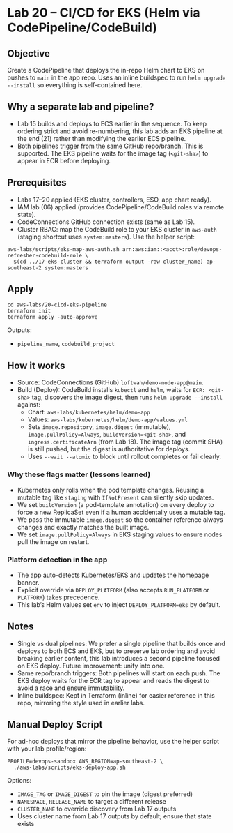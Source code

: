# Lab 20 – CI/CD for EKS (Helm via CodePipeline/CodeBuild)

## Objective

Create a CodePipeline that deploys the in-repo Helm chart to EKS on pushes to `main` in the app repo. Uses an inline buildspec to run `helm upgrade --install` so everything is self-contained here.

## Why a separate lab and pipeline?

- Lab 15 builds and deploys to ECS earlier in the sequence. To keep ordering strict and avoid re-numbering, this lab adds an EKS pipeline at the end (21) rather than modifying the earlier ECS pipeline.
- Both pipelines trigger from the same GitHub repo/branch. This is supported. The EKS pipeline waits for the image tag (`<git-sha>`) to appear in ECR before deploying.

## Prerequisites

- Labs 17–20 applied (EKS cluster, controllers, ESO, app chart ready).
- IAM lab (06) applied (provides CodePipeline/CodeBuild roles via remote state).
- CodeConnections GitHub connection exists (same as Lab 15).
- Cluster RBAC: map the CodeBuild role to your EKS cluster in `aws-auth` (staging shortcut uses `system:masters`). Use the helper script:

```
aws-labs/scripts/eks-map-aws-auth.sh arn:aws:iam::<acct>:role/devops-refresher-codebuild-role \
  $(cd ../17-eks-cluster && terraform output -raw cluster_name) ap-southeast-2 system:masters
```

## Apply

```
cd aws-labs/20-cicd-eks-pipeline
terraform init
terraform apply -auto-approve
```

Outputs:

- `pipeline_name`, `codebuild_project`

## How it works

- Source: CodeConnections (GitHub) `loftwah/demo-node-app@main`.
- Build (Deploy): CodeBuild installs `kubectl` and `helm`, waits for `ECR: <git-sha>` tag, discovers the image digest, then runs `helm upgrade --install` against:
  - Chart: `aws-labs/kubernetes/helm/demo-app`
  - Values: `aws-labs/kubernetes/helm/demo-app/values.yml`
  - Sets `image.repository`, `image.digest` (immutable), `image.pullPolicy=Always`, `buildVersion=<git-sha>`, and `ingress.certificateArn` (from Lab 18). The image tag (commit SHA) is still pushed, but the digest is authoritative for deploys.
  - Uses `--wait --atomic` to block until rollout completes or fail clearly.

### Why these flags matter (lessons learned)

- Kubernetes only rolls when the pod template changes. Reusing a mutable tag like `staging` with `IfNotPresent` can silently skip updates.
- We set `buildVersion` (a pod-template annotation) on every deploy to force a new ReplicaSet even if a human accidentally uses a mutable tag.
- We pass the immutable `image.digest` so the container reference always changes and exactly matches the built image.
- We set `image.pullPolicy=Always` in EKS staging values to ensure nodes pull the image on restart.

### Platform detection in the app

- The app auto-detects Kubernetes/EKS and updates the homepage banner.
- Explicit override via `DEPLOY_PLATFORM` (also accepts `RUN_PLATFORM` or `PLATFORM`) takes precedence.
- This lab’s Helm values set `env` to inject `DEPLOY_PLATFORM=eks` by default.

## Notes

- Single vs dual pipelines: We prefer a single pipeline that builds once and deploys to both ECS and EKS, but to preserve lab ordering and avoid breaking earlier content, this lab introduces a second pipeline focused on EKS deploy. Future improvement: unify into one.
- Same repo/branch triggers: Both pipelines will start on each push. The EKS deploy waits for the ECR tag to appear and reads the digest to avoid a race and ensure immutability.
- Inline buildspec: Kept in Terraform (inline) for easier reference in this repo, mirroring the style used in earlier labs.

## Manual Deploy Script

For ad-hoc deploys that mirror the pipeline behavior, use the helper script with your lab profile/region:

```
PROFILE=devops-sandbox AWS_REGION=ap-southeast-2 \
  ./aws-labs/scripts/eks-deploy-app.sh
```

Options:

- `IMAGE_TAG` or `IMAGE_DIGEST` to pin the image (digest preferred)
- `NAMESPACE`, `RELEASE_NAME` to target a different release
- `CLUSTER_NAME` to override discovery from Lab 17 outputs
- Uses cluster name from Lab 17 outputs by default; ensure that state exists
